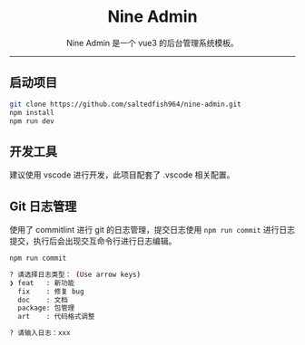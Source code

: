 <div align="center">
  <h1>Nine Admin</h1>
  <p>Nine Admin 是一个 vue3 的后台管理系统模板。</p>
</div>

---

## 启动项目

```bash
git clone https://github.com/saltedfish964/nine-admin.git
npm install
npm run dev
```

## 开发工具

建议使用 vscode 进行开发，此项目配套了 .vscode 相关配置。

## Git 日志管理

使用了 commitlint 进行 git 的日志管理，提交日志使用 `npm run commit` 进行日志提交，执行后会出现交互命令行进行日志编辑。

```bash
npm run commit

? 请选择日志类型： (Use arrow keys)
❯ feat   : 新功能
  fix    : 修复 bug
  doc    : 文档
  package: 包管理
  art    : 代码格式调整

? 请输入日志：xxx
```
